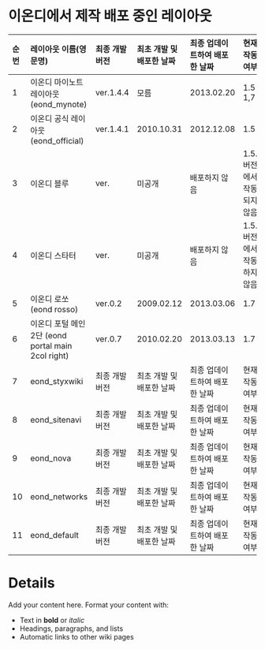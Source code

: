 # 이온디에서 제작 배포 중인 레이아웃 #

| 순번 | 레이아웃 이름(영문명) | 최종 개발 버전 | 최초 개발 및 배포한 날짜 | 최종 업데이트하여 배포한 날짜 | 현재 작동 여부 |
|:---|:-------------|:---------|:---------------|:-----------------|:---------|
| 1  | 이온디 마이노트 레이아웃(eond\_mynote)| ver.1.4.4 | 모름             |  2013.02.20      | 1.5 / 1,7 |
| 2  | 이온디 공식 레이아웃(eond\_official) | ver.1.4.1 | 2010.10.31     | 2012.12.08       | 1.5      |
| 3  | 이온디 블루       | ver.     | 미공개            | 배포하지 않음          | 1.5.x 버전에서 작동되지 않음 |
| 4  | 이온디 스타터      | ver.     | 미공개            |  배포하지 않음         | 1.5.x 버전에서 작동하지 않음 |
| 5  | 이온디 로쏘 (eond rosso) | ver.0.2  | 2009.02.12     | 2013.03.06       | 1.7      |
| 6  | 이온디 포털 메인 2단 (eond portal main 2col right) | ver.0.7  | 2010.02.20     | 2013.03.13       | 1.7      |
| 7  | eond\_styxwiki | 최종 개발 버전 | 최초 개발 및 배포한 날짜 | 최종 업데이트하여 배포한 날짜 | 현재 작동 여부 |
| 8  | eond\_sitenavi | 최종 개발 버전 | 최초 개발 및 배포한 날짜 | 최종 업데이트하여 배포한 날짜 | 현재 작동 여부 |
| 9  | eond\_nova   | 최종 개발 버전 | 최초 개발 및 배포한 날짜 | 최종 업데이트하여 배포한 날짜 | 현재 작동 여부 |
| 10 | eond\_networks | 최종 개발 버전 | 최초 개발 및 배포한 날짜 | 최종 업데이트하여 배포한 날짜 | 현재 작동 여부 |
| 11 | eond\_default | 최종 개발 버전 | 최초 개발 및 배포한 날짜 | 최종 업데이트하여 배포한 날짜 | 현재 작동 여부 |


# Details #

Add your content here.  Format your content with:
  * Text in **bold** or _italic_
  * Headings, paragraphs, and lists
  * Automatic links to other wiki pages